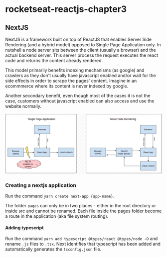 # rocketseat-reactjs-chapter3

## NextJS

NextJS is a framework built on top of ReactJS that enables Server Side Rendering (and a hybrid model) opposed to Single Page Application only. In nutshell a node server sits between the client (usually a browser) and the actual backend server. This server process the request executes the react code and returns the content already rendered.

This model primarily benefits indexing mechanisms (as google) and crawlers as they don't usually have javascript enabled and/or wait for the side effects in order to scrape the pages' content. Imagine in an ecommmerce where its content is never indexed by google.

Another secondary benefit, even though most of the cases it is not the case, customers without javascript enabled can also access and use the website normally.

![SPA vs SSR](/docs/spa-ssr.png)


### Creating a nextjs application

Run the command `yarn create next-app {app-name}`. 

The folder `pages` can only be in two places - either in the root directory or inside src and cannot be renamed. Each file inside the pages folder become a route in the application (aka file system routing).

#### Adding typescript

Run the command `yarn add typescript @types/react @types/node -D` and rename `.js` files to `.tsx`. Next identifies that typescript has been added and automatically generates the `tsconfig.json` file.